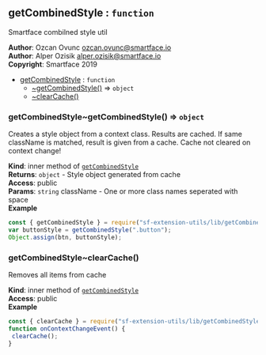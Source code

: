 <a name="module_getCombinedStyle"></a>

## getCombinedStyle : <code>function</code>
Smartface combilned style util

**Author**: Ozcan Ovunc <ozcan.ovunc@smartface.io>  
**Author**: Alper Ozisik <alper.ozisik@smartface.io>  
**Copyright**: Smartface 2019  

* [getCombinedStyle](#module_getCombinedStyle) : <code>function</code>
    * [~getCombinedStyle()](#module_getCombinedStyle..getCombinedStyle) ⇒ <code>object</code>
    * [~clearCache()](#module_getCombinedStyle..clearCache)

<a name="module_getCombinedStyle..getCombinedStyle"></a>

### getCombinedStyle~getCombinedStyle() ⇒ <code>object</code>
Creates a style object from a context class. Results are cached. If same className is matched, result is given from a cache. Cache not cleared on context change!

**Kind**: inner method of [<code>getCombinedStyle</code>](#module_getCombinedStyle)  
**Returns**: <code>object</code> - Style object generated from cache  
**Access**: public  
**Params**: <code>string</code> className - One or more class names seperated with space  
**Example**  
```js
const { getCombinedStyle } = require("sf-extension-utils/lib/getCombinedStyle");
var buttonStyle = getCombinedStyle(".button");
Object.assign(btn, buttonStyle);
```
<a name="module_getCombinedStyle..clearCache"></a>

### getCombinedStyle~clearCache()
Removes all items from cache

**Kind**: inner method of [<code>getCombinedStyle</code>](#module_getCombinedStyle)  
**Access**: public  
**Example**  
```js
const { clearCache } = require("sf-extension-utils/lib/getCombinedStyle");
function onContextChangeEvent() {
 clearCache();
}
```
